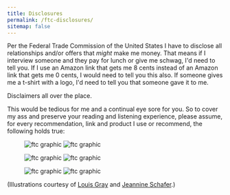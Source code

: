 ```yaml
---
title: Disclosures
permalink: /ftc-disclosures/
sitemap: false
---
```


Per the Federal Trade Commission of the United States I have to disclose all relationships and/or offers that _might_ make me money. That means if I interview someone and they pay for lunch or give me schwag, I'd need to tell you. If I use an Amazon link that gets me 8 cents instead of an Amazon link that gets me 0 cents, I would need to tell you this also. If someone gives me a t-shirt with a logo, I'd need to tell you that someone gave it to me.

Disclaimers all over the place.

This would be tedious for me and a continual eye sore for you. So to cover my ass and preserve your reading and listening experience, please assume, for every recommendation, link and product I use or recommend, the following holds true:

<figure>
  <img src="{{ "/images/ftc-graphics/FTC_book.jpg" | absolute_url }}" alt="ftc graphic">
  <img src="{{ "/images/ftc-graphics/FTC_food.jpg" | absolute_url }}" alt="ftc graphic">
</figure>

<figure>
  <img src="{{ "/images/ftc-graphics/FTC_gadgets.jpg" | absolute_url }}" alt="ftc graphic">
  <img src="{{ "/images/ftc-graphics/FTC_money.jpg" | absolute_url }}" alt="ftc graphic">
</figure>

<figure>
  <img src="{{ "/images/ftc-graphics/FTC_schwag.jpg" | absolute_url }}" alt="ftc graphic">
  <img src="{{ "/images/ftc-graphics/FTC_stocks.jpg" | absolute_url }}" alt="ftc graphic">
</figure>

(Illustrations courtesy of <a href="http://blog.louisgray.com/2009/12/ftc-disclosures-made-simple-for.html">Louis Gray</a> and <a href="http://jeannineschafer.blogspot.com/">Jeannine Schafer</a>.)
